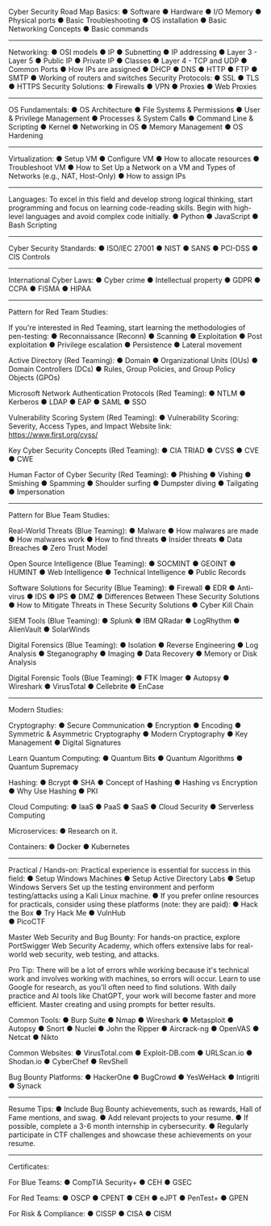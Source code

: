 Cyber Security Road Map 
Basics:
● Software
● Hardware
● I/O Memory
● Physical ports
● Basic Troubleshooting
● OS installation
● Basic Networking Concepts
● Basic commands
_________________________________________________________________________________
Networking:
● OSI models
● IP
● Subnetting
● IP addressing
● Layer 3 - Layer 5
● Public IP
● Private IP
● Classes
● Layer 4 - TCP and UDP
● Common Ports
● How IPs are assigned
● DHCP
● DNS
● HTTP
● FTP
● SMTP
● Working of routers and switches
Security Protocols:
● SSL
● TLS
● HTTPS
Security Solutions:
● Firewalls
● VPN
● Proxies
● Web Proxies
_________________________________________________________________________________
OS Fundamentals:
● OS Architecture
● File Systems & Permissions
● User & Privilege Management
● Processes & System Calls
● Command Line & Scripting
● Kernel
● Networking in OS
● Memory Management
● OS Hardening
_________________________________________________________________________________
Virtualization:
● Setup VM
● Configure VM
● How to allocate resources
● Troubleshoot VM
● How to Set Up a Network on a VM and Types of Networks (e.g., NAT, Host-Only)
● How to assign IPs
_________________________________________________________________________________
Languages:
To excel in this field and develop strong logical thinking, start programming and focus on learning code-reading skills. Begin with high-level languages and avoid complex code initially.
● Python
● JavaScript
● Bash Scripting
_________________________________________________________________________________
Cyber Security Standards:
● ISO/IEC 27001
● NIST
● SANS
● PCI-DSS
● CIS Controls
_________________________________________________________________________________
International Cyber Laws:
● Cyber crime
● Intellectual property
● GDPR
● CCPA
● FISMA
● HIPAA
_________________________________________________________________________________
Pattern for Red Team Studies:

If you're interested in Red Teaming, start learning the methodologies of pen-testing:
● Reconnaissance (Reconn)
● Scanning
● Exploitation
● Post exploitation
● Privilege escalation
● Persistence
● Lateral movement

Active Directory (Red Teaming):
● Domain
● Organizational Units (OUs)
● Domain Controllers (DCs)
● Rules, Group Policies, and Group Policy Objects (GPOs)

Microsoft Network Authentication Protocols (Red Teaming):
● NTLM
● Kerberos
● LDAP
● EAP
● SAML
● SSO

Vulnerability Scoring System (Red Teaming):
● Vulnerability Scoring: Severity, Access Types, and Impact
Website link: https://www.first.org/cvss/

Key Cyber Security Concepts (Red Teaming):
● CIA TRIAD
● CVSS
● CVE
● CWE

Human Factor of Cyber Security (Red Teaming):
● Phishing
● Vishing
● Smishing
● Spamming
●  Shoulder surfing
● Dumpster diving
● Tailgating
● Impersonation
_________________________________________________________________________________
Pattern for Blue Team Studies:

Real-World Threats (Blue Teaming):
● Malware
● How malwares are made
● How malwares work
● How to find threats
● Insider threats
● Data Breaches
● Zero Trust Model

Open Source Intelligence (Blue Teaming):
● SOCMINT
● GEOINT
● HUMINT
● Web Intelligence
● Technical Intelligence
● Public Records

Software Solutions for Security (Blue Teaming):
● Firewall
● EDR
● Anti-virus
● IDS
● IPS
● DMZ
● Differences Between These Security Solutions
● How to Mitigate Threats in These Security Solutions
● Cyber Kill Chain

SIEM Tools (Blue Teaming):
● Splunk
● IBM QRadar
● LogRhythm
● AlienVault
● SolarWinds

Digital Forensics (Blue Teaming):
● Isolation
● Reverse Engineering
● Log Analysis
● Steganography
● Imaging
● Data Recovery
● Memory or Disk Analysis

Digital Forensic Tools (Blue Teaming):
● FTK Imager
● Autopsy
● Wireshark
● VirusTotal
● Cellebrite
● EnCase
_________________________________________________________________________________
Modern Studies:

Cryptography:
● Secure Communication
● Encryption
● Encoding
● Symmetric & Asymmetric Cryptography
● Modern Cryptography
● Key Management
● Digital Signatures

Learn Quantum Computing:
● Quantum Bits
● Quantum Algorithms
● Quantum Supremacy

Hashing:
● Bcrypt
● SHA
● Concept of Hashing
● Hashing vs Encryption
● Why Use Hashing
● PKI

Cloud Computing:
● IaaS
● PaaS
● SaaS
● Cloud Security
● Serverless Computing

Microservices:
● Research on it.

Containers:
● Docker
● Kubernetes
_________________________________________________________________________________
Practical / Hands-on:
Practical experience is essential for success in this field:
● Setup Windows Machines
● Setup Active Directory Labs
● Setup Windows Servers
 Set up the testing environment and perform testing/attacks using a Kali Linux machine.
● If you prefer online resources for practicals, consider using these platforms (note: they are paid):
● Hack the Box
● Try Hack Me
● VulnHub                                                                                     
● PicoCTF

Master Web Security and Bug Bounty:
For hands-on practice, explore PortSwigger Web Security Academy, which offers extensive labs for real-world web security, web testing, and attacks.

Pro Tip:
There will be a lot of errors while working because it's technical work and involves working with machines, so errors will occur. Learn to use Google for research, as you'll often need to find solutions. With daily practice and AI tools like ChatGPT, your work will become faster and more efficient. Master creating and using prompts for better results.

Common Tools:
● Burp Suite
● Nmap
● Wireshark
● Metasploit
● Autopsy
● Snort
● Nuclei
● John the Ripper
● Aircrack-ng
● OpenVAS
● Netcat
● Nikto

Common Websites:
● VirusTotal.com
● Exploit-DB.com
● URLScan.io
● Shodan.io
● CyberChef
● RevShell

Bug Bounty Platforms:
● HackerOne
● BugCrowd
● YesWeHack
● Intigriti
● Synack
_________________________________________________________________________________
Resume Tips:
● Include Bug Bounty achievements, such as rewards, Hall of Fame mentions, and swag.
● Add relevant projects to your resume.
● If possible, complete a 3-6 month internship in cybersecurity.
● Regularly participate in CTF challenges and showcase these achievements on your resume.
_________________________________________________________________________________
Certificates:

For Blue Teams:
● CompTIA Security+
● CEH
● GSEC

For Red Teams:
● OSCP
● CPENT
● CEH
● eJPT
● PenTest+
● GPEN

For Risk & Compliance:
● CISSP
● CISA
● CISM